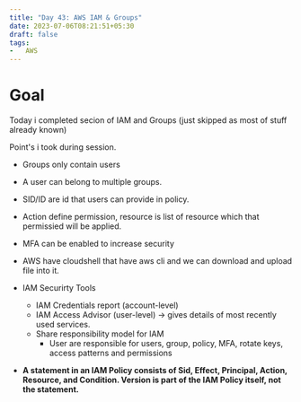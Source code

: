 ```yaml
---
title: "Day 43: AWS IAM & Groups"
date: 2023-07-06T08:21:51+05:30
draft: false
tags:
-   AWS
---
```


# Goal

Today i completed secion of IAM and Groups (just skipped as most of stuff already known)

Point's i took during session.

-   Groups only contain users 
-   A user can belong to multiple groups. 
-   SID/ID are id that users can provide in policy.
-   Action define permission, resource is list of resource which that permissied will be applied.
-   MFA can be enabled to increase security
-   AWS have cloudshell that have aws cli and we can download and upload file into it.

- IAM Securirty Tools
  - IAM Credentials report (account-level)
  - IAM Access Advisor (user-level) -> gives details of most recently used services.
  - Share responsibility model for IAM
    - User are responsible for users, group, policy, MFA, rotate keys, access patterns and permissions

-   **A statement in an IAM Policy consists of Sid, Effect, Principal, Action, Resource, and Condition. Version is part of the IAM Policy itself, not the statement.**